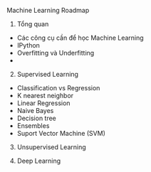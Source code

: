 Machine Learning Roadmap

1. Tổng quan
- Các công cụ cần để học Machine Learning
- IPython
- Overfitting và Underfitting
- 
2. Supervised Learning
- Classification vs Regression
- K nearest neighbor
- Linear Regression
- Naive Bayes
- Decision tree
- Ensembles
- Suport Vector Machine (SVM)
3. Unsupervised Learning

4. Deep Learning
